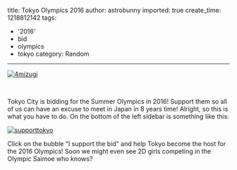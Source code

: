 title: Tokyo Olympics 2016
author: astrobunny
imported: true
create_time: 1218812142
tags:
- '2016'
- bid
- olympics
- tokyo
category: Random
---
[![](wp-uploads/2008/08/4mizugi-500x333.png "4mizugi")](/images/wp-uploads/2008/08/4mizugi.png)

  
  

[  
](/images/wp-uploads/2008/08/supporttokyo.png)

  

Tokyo City is bidding for the Summer Olympics in 2016! Support them so all of us can have an excuse to meet in Japan in 8 years time! Alright, so this is what you have to do. On the bottom of the left sidebar is something like this:

  

[![](wp-uploads/2008/08/supporttokyo.png "supporttokyo")](/images/wp-uploads/2008/08/supporttokyo.png)

  

Click on the bubble "I support the bid" and help Tokyo become the host for the 2016 Olympics! Soon we might even see 2D girls competing in the Olympic Saimoe who knows?


